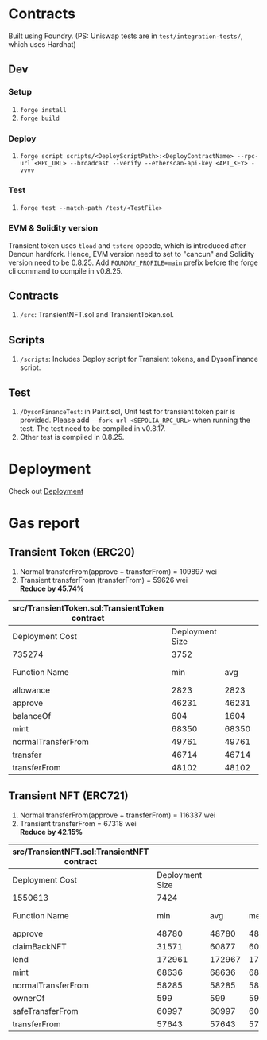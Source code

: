 # Contracts
Built using Foundry. 
(PS: Uniswap tests are in `test/integration-tests/`, which uses Hardhat)

## Dev

### Setup
1. `forge install`
2. `forge build`

### Deploy
1. `forge script scripts/<DeployScriptPath>:<DeployContractName> --rpc-url <RPC_URL> --broadcast --verify --etherscan-api-key <API_KEY> -vvvv`

### Test
1. `forge test --match-path /test/<TestFile> `

### EVM & Solidity version
Transient token uses `tload` and `tstore` opcode, which is introduced after Dencun hardfork. Hence, EVM version need to set to "cancun" and Solidity version need to be 0.8.25.
Add `FOUNDRY_PROFILE=main` prefix before the forge cli command to compile in v0.8.25.

## Contracts
1. `/src`: TransientNFT.sol and TransientToken.sol.

## Scripts
1. `/scripts`: Includes Deploy script for Transient tokens, and DysonFinance script.

## Test 
1. `/DysonFinanceTest`: in Pair.t.sol, Unit test for transient token pair is provided. Please add `--fork-url <SEPOLIA_RPC_URL>` when running the test. The test need to be compiled in v0.8.17.
2. Other test is compiled in 0.8.25.


# Deployment

Check out [Deployment](./Deployment.md)

# Gas report
## Transient Token (ERC20)
1. Normal transferFrom(approve + transferFrom) = 109897 wei
2. Transient transferFrom (transferFrom) = 59626 wei    
**Reduce by 45.74%**


| src/TransientToken.sol:TransientToken contract |                 |       |        |       |         |
|------------------------------------------------|-----------------|-------|--------|-------|---------|
| Deployment Cost                                | Deployment Size |       |        |       |         |
| 735274                                         | 3752            |       |        |       |         |
| Function Name                                  | min             | avg   | median | max   | # calls |
| allowance                                      | 2823            | 2823  | 2823   | 2823  | 2       |
| approve                                        | 46231           | 46231 | 46231  | 46231 | 1       |
| balanceOf                                      | 604             | 1604  | 1604   | 2604  | 2       |
| mint                                           | 68350           | 68350 | 68350  | 68350 | 3       |
| normalTransferFrom                             | 49761           | 49761 | 49761  | 49761 | 1       |
| transfer                                       | 46714           | 46714 | 46714  | 46714 | 1       |
| transferFrom                                   | 48102           | 48102 | 48102  | 48102 | 1       |



## Transient NFT (ERC721)
1. Normal transferFrom(approve + transferFrom) = 116337 wei
2. Transient transferFrom = 67318 wei    
**Reduce by 42.15%** 

| src/TransientNFT.sol:TransientNFT contract |                 |        |        |        |         |
|--------------------------------------------|-----------------|--------|--------|--------|---------|
| Deployment Cost                            | Deployment Size |        |        |        |         |
| 1550613                                    | 7424            |        |        |        |         |
| Function Name                              | min             | avg    | median | max    | # calls |
| approve                                    | 48780           | 48780  | 48780  | 48780  | 1       |
| claimBackNFT                               | 31571           | 60877  | 60877  | 90184  | 2       |
| lend                                       | 172961          | 172967 | 172967 | 172973 | 2       |
| mint                                       | 68636           | 68636  | 68636  | 68636  | 5       |
| normalTransferFrom                         | 58285           | 58285  | 58285  | 58285  | 1       |
| ownerOf                                    | 599             | 599    | 599    | 599    | 5       |
| safeTransferFrom                           | 60997           | 60997  | 60997  | 60997  | 1       |
| transferFrom                               | 57643           | 57643  | 57643  | 57643  | 1       |